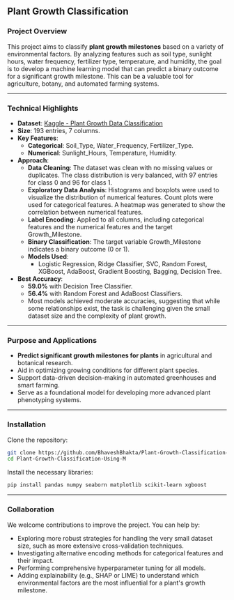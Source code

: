 ## Plant Growth Classification

### Project Overview

This project aims to classify **plant growth milestones** based on a variety of environmental factors. By analyzing features such as soil type, sunlight hours, water frequency, fertilizer type, temperature, and humidity, the goal is to develop a machine learning model that can predict a binary outcome for a significant growth milestone. This can be a valuable tool for agriculture, botany, and automated farming systems.

-----

### Technical Highlights

  * **Dataset**: [Kaggle - Plant Growth Data Classification](https://www.kaggle.com/datasets/gorororororo23/plant-growth-data-classification)
  * **Size**: 193 entries, 7 columns.
  * **Key Features**:
      * **Categorical**: Soil\_Type, Water\_Frequency, Fertilizer\_Type.
      * **Numerical**: Sunlight\_Hours, Temperature, Humidity.
  * **Approach**:
      * **Data Cleaning**: The dataset was clean with no missing values or duplicates. The class distribution is very balanced, with 97 entries for class 0 and 96 for class 1.
      * **Exploratory Data Analysis**: Histograms and boxplots were used to visualize the distribution of numerical features. Count plots were used for categorical features. A heatmap was generated to show the correlation between numerical features.
      * **Label Encoding**: Applied to all columns, including categorical features and the numerical features and the target Growth\_Milestone.
      * **Binary Classification**: The target variable Growth\_Milestone indicates a binary outcome (0 or 1).
      * **Models Used**:
          * Logistic Regression, Ridge Classifier, SVC, Random Forest, XGBoost, AdaBoost, Gradient Boosting, Bagging, Decision Tree.
  * **Best Accuracy**:
      * **59.0%** with Decision Tree Classifier.
      * **56.4%** with Random Forest and AdaBoost Classifiers.
      * Most models achieved moderate accuracies, suggesting that while some relationships exist, the task is challenging given the small dataset size and the complexity of plant growth.

-----

### Purpose and Applications

  * **Predict significant growth milestones for plants** in agricultural and botanical research.
  * Aid in optimizing growing conditions for different plant species.
  * Support data-driven decision-making in automated greenhouses and smart farming.
  * Serve as a foundational model for developing more advanced plant phenotyping systems.

-----

### Installation

Clone the repository:

```bash
git clone https://github.com/BhaveshBhakta/Plant-Growth-Classification-Using-ML.git
cd Plant-Growth-Classification-Using-M
```

Install the necessary libraries:

```bash
pip install pandas numpy seaborn matplotlib scikit-learn xgboost
```

-----

### Collaboration

We welcome contributions to improve the project. You can help by:

  * Exploring more robust strategies for handling the very small dataset size, such as more extensive cross-validation techniques.
  * Investigating alternative encoding methods for categorical features and their impact.
  * Performing comprehensive hyperparameter tuning for all models.
  * Adding explainability (e.g., SHAP or LIME) to understand which environmental factors are the most influential for a plant's growth milestone.
